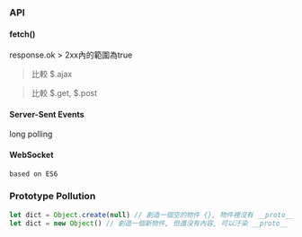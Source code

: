 


### API

#### fetch()

response.ok > 2xx內的範圍為true

> 比較 $.ajax

> 比較 $.get, $.post

#### Server-Sent Events
long polling

#### WebSocket


`based on ES6`


### Prototype Pollution

``` js
let dict = Object.create(null) // 創造一個空的物件 {}, 物件裡沒有 __proto__ 這個key
let dict = new Object() // 創造一個新物件, 但還沒有內容, 可以汙染 __proto__
```

